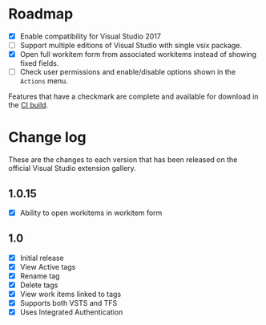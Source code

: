 # Roadmap

- [x] Enable compatibility for Visual Studio 2017
- [ ] Support multiple editions of Visual Studio with single vsix package.
- [x] Open full workitem form from associated workitems instead of showing fixed fields.
- [ ] Check user permissions and enable/disable options shown in the `Actions` menu.

Features that have a checkmark are complete and available for
download in the
[CI build](http://vsixgallery.com/extension/96554fd6-649e-46f9-9162-3291177d9379/).

# Change log

These are the changes to each version that has been released
on the official Visual Studio extension gallery.

## 1.0.15

- [x] Ability to open workitems in workitem form

## 1.0

- [x] Initial release
- [x] View Active tags
- [x] Rename tag
- [x] Delete tags
- [x] View work items linked to tags
- [x] Supports both VSTS and TFS
- [x] Uses Integrated Authentication
